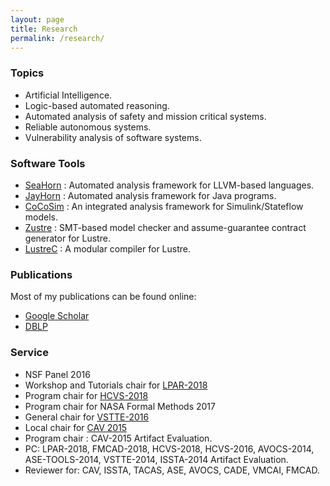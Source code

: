 ```yaml
---
layout: page
title: Research
permalink: /research/
---
```


### Topics ###
* Artificial Intelligence.
* Logic-based automated reasoning.
* Automated analysis of safety and mission critical systems.
* Reliable autonomous systems.
* Vulnerability analysis of software systems.

### Software Tools ###
* [SeaHorn][seahorn] : Automated analysis framework for LLVM-based languages.
* [JayHorn][jayhorn] : Automated analysis framework for Java programs.
* [CoCoSim][cocosim] : An integrated analysis framework for Simulink/Stateflow models.
* [Zustre][zustre] : SMT-based model checker and assume-guarantee contract generator for Lustre.
* [LustreC][lustrec] : A modular compiler for Lustre.


### Publications ###
Most of my publications can be found online:

* [Google Scholar][gs]
* [DBLP][dblp]

### Service ###
* NSF Panel 2016
* Workshop and Tutorials chair for [LPAR-2018][lpar18]
* Program chair for [HCVS-2018][hcvs18]
* Program chair for NASA Formal Methods 2017
* General chair for [VSTTE-2016][vstte]
* Local chair for [CAV 2015][cav15]
* Program chair : CAV-2015 Artifact Evaluation.
* PC: LPAR-2018, FMCAD-2018, HCVS-2018, HCVS-2016, AVOCS-2014, ASE-TOOLS-2014, VSTTE-2014, ISSTA-2014 Artifact Evaluation.
* Reviewer for: CAV, ISSTA, TACAS, ASE, AVOCS, CADE, VMCAI, FMCAD.

[lpar18]:https://easychair.org/smart-program/LPAR-22/
[hcvs18]: https://www.sci.unich.it/hcvs18/
[gs]: http://scholar.google.com/citations?user=GbqiyDYAAAAJ&hl=en
[dblp]: http://www.informatik.uni-trier.de/~ley/pers/hd/k/Kahsai:Temesghen.html
[linkedin]: www.linkedin.com/in/temesghen/
[bitbucket]: https://bitbucket.org/lememta
[rse]: www.ti.arc.nasa.gov/tech/rse/
[mine]: www.ti.arc.nasa.gov/profile/tkahsaia/
[cmu]: www.cmu.edu/silicon-valley/
[cav15]: http://cav2015.org/
[vstte]: http://www.cs.toronto.edu/~chechik/vstte16/
[zustre]: https://github.com/coco-team/zustre
[cocosim]:https://github.com/coco-team/cocoSim
[seahorn]:http://seahorn.github.io/
[jayhorn]:https://github.com/jayhorn/jayhorn
[lustrec]:https://github.com/coco-team/lustrec
[pkind]: https://github.com/coco-team/pkind
